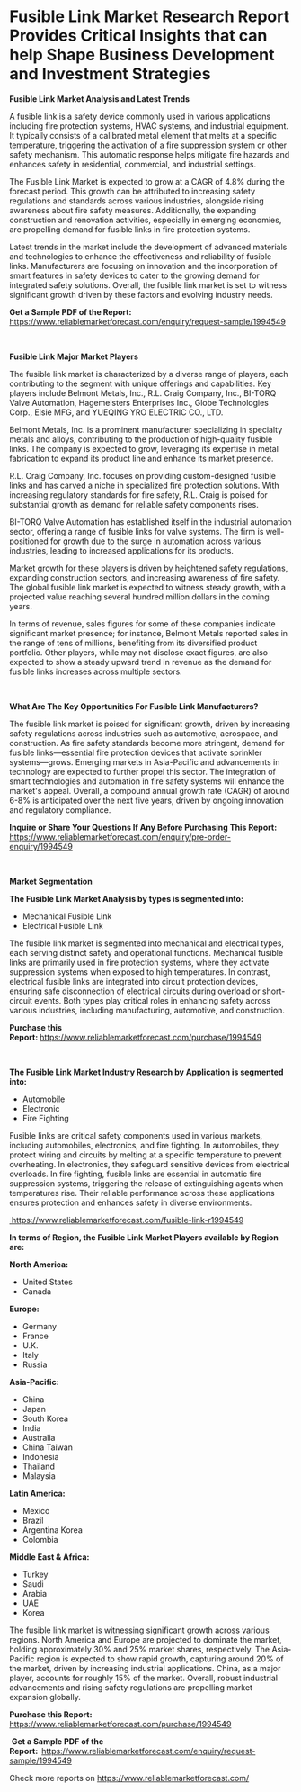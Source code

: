 <p><h1>Fusible Link Market Research Report Provides Critical Insights that can help Shape Business Development and Investment Strategies</h1></p><p><strong>Fusible Link Market Analysis and Latest Trends</strong></p>
<p><p>A fusible link is a safety device commonly used in various applications including fire protection systems, HVAC systems, and industrial equipment. It typically consists of a calibrated metal element that melts at a specific temperature, triggering the activation of a fire suppression system or other safety mechanism. This automatic response helps mitigate fire hazards and enhances safety in residential, commercial, and industrial settings.</p><p>The Fusible Link Market is expected to grow at a CAGR of 4.8% during the forecast period. This growth can be attributed to increasing safety regulations and standards across various industries, alongside rising awareness about fire safety measures. Additionally, the expanding construction and renovation activities, especially in emerging economies, are propelling demand for fusible links in fire protection systems. </p><p>Latest trends in the market include the development of advanced materials and technologies to enhance the effectiveness and reliability of fusible links. Manufacturers are focusing on innovation and the incorporation of smart features in safety devices to cater to the growing demand for integrated safety solutions. Overall, the fusible link market is set to witness significant growth driven by these factors and evolving industry needs.</p></p>
<p><strong>Get a Sample PDF of the Report:&nbsp;</strong> <a href="https://www.reliablemarketforecast.com/enquiry/request-sample/1994549?utm_campaign=2472&utm_medium=2&utm_source=Github&utm_content=ia&utm_term=11022025&utm_id=fusible-link">https://www.reliablemarketforecast.com/enquiry/request-sample/1994549</a></p>
<p>&nbsp;</p>
<p><strong>Fusible Link Major Market Players</strong></p>
<p><p>The fusible link market is characterized by a diverse range of players, each contributing to the segment with unique offerings and capabilities. Key players include Belmont Metals, Inc., R.L. Craig Company, Inc., BI-TORQ Valve Automation, Hagemeisters Enterprises Inc., Globe Technologies Corp., Elsie MFG, and YUEQING YRO ELECTRIC CO., LTD.</p><p>Belmont Metals, Inc. is a prominent manufacturer specializing in specialty metals and alloys, contributing to the production of high-quality fusible links. The company is expected to grow, leveraging its expertise in metal fabrication to expand its product line and enhance its market presence.</p><p>R.L. Craig Company, Inc. focuses on providing custom-designed fusible links and has carved a niche in specialized fire protection solutions. With increasing regulatory standards for fire safety, R.L. Craig is poised for substantial growth as demand for reliable safety components rises.</p><p>BI-TORQ Valve Automation has established itself in the industrial automation sector, offering a range of fusible links for valve systems. The firm is well-positioned for growth due to the surge in automation across various industries, leading to increased applications for its products.</p><p>Market growth for these players is driven by heightened safety regulations, expanding construction sectors, and increasing awareness of fire safety. The global fusible link market is expected to witness steady growth, with a projected value reaching several hundred million dollars in the coming years.</p><p>In terms of revenue, sales figures for some of these companies indicate significant market presence; for instance, Belmont Metals reported sales in the range of tens of millions, benefiting from its diversified product portfolio. Other players, while may not disclose exact figures, are also expected to show a steady upward trend in revenue as the demand for fusible links increases across multiple sectors.</p></p>
<p>&nbsp;</p>
<p><strong>What Are The Key Opportunities For Fusible Link Manufacturers?</strong></p>
<p><p>The fusible link market is poised for significant growth, driven by increasing safety regulations across industries such as automotive, aerospace, and construction. As fire safety standards become more stringent, demand for fusible links—essential fire protection devices that activate sprinkler systems—grows. Emerging markets in Asia-Pacific and advancements in technology are expected to further propel this sector. The integration of smart technologies and automation in fire safety systems will enhance the market's appeal. Overall, a compound annual growth rate (CAGR) of around 6-8% is anticipated over the next five years, driven by ongoing innovation and regulatory compliance.</p></p>
<p><strong>Inquire or Share Your Questions If Any Before Purchasing This Report:</strong> <a href="https://www.reliablemarketforecast.com/enquiry/pre-order-enquiry/1994549?utm_campaign=2472&utm_medium=2&utm_source=Github&utm_content=ia&utm_term=11022025&utm_id=fusible-link">https://www.reliablemarketforecast.com/enquiry/pre-order-enquiry/1994549</a></p>
<p>&nbsp;</p>
<p><strong>Market Segmentation</strong></p>
<p><strong>The Fusible Link Market Analysis by types is segmented into:</strong></p>
<p><ul><li>Mechanical Fusible Link</li><li>Electrical Fusible Link</li></ul></p>
<p><p>The fusible link market is segmented into mechanical and electrical types, each serving distinct safety and operational functions. Mechanical fusible links are primarily used in fire protection systems, where they activate suppression systems when exposed to high temperatures. In contrast, electrical fusible links are integrated into circuit protection devices, ensuring safe disconnection of electrical circuits during overload or short-circuit events. Both types play critical roles in enhancing safety across various industries, including manufacturing, automotive, and construction.</p></p>
<p><strong>Purchase this Report:&nbsp;</strong><a href="https://www.reliablemarketforecast.com/purchase/1994549?utm_campaign=2472&utm_medium=2&utm_source=Github&utm_content=ia&utm_term=11022025&utm_id=fusible-link">https://www.reliablemarketforecast.com/purchase/1994549</a></p>
<p>&nbsp;</p>
<p><strong>The Fusible Link Market Industry Research by Application is segmented into:</strong></p>
<p><ul><li>Automobile</li><li>Electronic</li><li>Fire Fighting</li></ul></p>
<p><p>Fusible links are critical safety components used in various markets, including automobiles, electronics, and fire fighting. In automobiles, they protect wiring and circuits by melting at a specific temperature to prevent overheating. In electronics, they safeguard sensitive devices from electrical overloads. In fire fighting, fusible links are essential in automatic fire suppression systems, triggering the release of extinguishing agents when temperatures rise. Their reliable performance across these applications ensures protection and enhances safety in diverse environments.</p></p>
<p><a href="https://www.reliablemarketforecast.com/fusible-link-r1994549?utm_campaign=2472&utm_medium=2&utm_source=Github&utm_content=ia&utm_term=11022025&utm_id=fusible-link">&nbsp;https://www.reliablemarketforecast.com/fusible-link-r1994549</a></p>
<p><strong>In terms of Region, the Fusible Link Market Players available by Region are:</strong></p>
<p>
    <p> <strong> North America: </strong>
        <ul>
            <li>United States</li>
            <li>Canada</li>
        </ul>
        </p> 
    <p> <strong> Europe: </strong>
        <ul>
            <li>Germany</li>
            <li>France</li>
            <li>U.K.</li>
            <li>Italy</li>
            <li>Russia</li>
        </ul>
        </p> 
    <p> <strong> Asia-Pacific: </strong>
        <ul>
            <li>China</li>
            <li>Japan</li>
            <li>South Korea</li>
            <li>India</li>
            <li>Australia</li>
            <li>China Taiwan</li>
            <li>Indonesia</li>
            <li>Thailand</li>
            <li>Malaysia</li>
        </ul>
        </p> 
    <p> <strong> Latin America: </strong>
        <ul>
            <li>Mexico</li>
            <li>Brazil</li>
            <li>Argentina Korea</li>
            <li>Colombia</li>
        </ul>
        </p> 
    <p> <strong> Middle East & Africa: </strong>
        <ul>
            <li>Turkey</li>
            <li>Saudi</li>
            <li>Arabia</li>
            <li>UAE</li>
            <li>Korea</li>
        </ul>
    </p>
    </p>
<p><p>The fusible link market is witnessing significant growth across various regions. North America and Europe are projected to dominate the market, holding approximately 30% and 25% market shares, respectively. The Asia-Pacific region is expected to show rapid growth, capturing around 20% of the market, driven by increasing industrial applications. China, as a major player, accounts for roughly 15% of the market. Overall, robust industrial advancements and rising safety regulations are propelling market expansion globally.</p></p>
<p><strong>Purchase this Report: </strong><a href="https://www.reliablemarketforecast.com/purchase/1994549?utm_campaign=2472&utm_medium=2&utm_source=Github&utm_content=ia&utm_term=11022025&utm_id=fusible-link">https://www.reliablemarketforecast.com/purchase/1994549</a></p>
<p>&nbsp;<strong>Get a Sample PDF of the Report:&nbsp;&nbsp;</strong><a href="https://www.reliablemarketforecast.com/enquiry/request-sample/1994549?utm_campaign=2472&utm_medium=2&utm_source=Github&utm_content=ia&utm_term=11022025&utm_id=fusible-link">https://www.reliablemarketforecast.com/enquiry/request-sample/1994549</a></p>
<p><strong></strong></p>
<p>Check more reports on <a href="https://www.reliablemarketforecast.com/?utm_campaign=2472&utm_medium=2&utm_source=Github&utm_content=ia&utm_term=11022025&utm_id=fusible-link">https://www.reliablemarketforecast.com/</a></p>